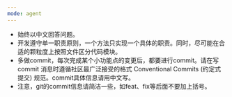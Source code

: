```yaml
---
mode: agent
---
```


- 始终以中文回答问题。
- 开发遵守单一职责原则，一个方法只实现一个具体的职责。同时，尽可能在合适的颗粒度上按照文件区分代码模块。
- 多做commit，每次完成某个小功能点的变更后，都要进行commit。请在写 commit 消息时遵循社区最广泛接受的格式 Conventional Commits (约定式提交) 规范。commit具体信息请用中文写。
- 注意，git的commit信息请简洁一些，如feat、fix等后面不要加上括号。
